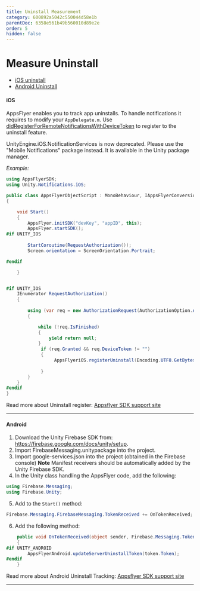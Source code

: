 ```yaml
---
title: Uninstall Measurement
category: 600892a5042c550044d58e1b
parentDoc: 6358e561b49b560010d89e2e
order: 5
hidden: false
---
```


# <a id="uninstall"> Measure Uninstall

- [iOS uninstall](#track-app-uninstalls-ios)
- [Android Uninstall](#track-app-uninstalls-android)

#### <a id="track-app-uninstalls-ios"> iOS

AppsFlyer enables you to track app uninstalls. To handle notifications it requires  to modify your `AppDelegate.m`. Use [didRegisterForRemoteNotificationsWithDeviceToken](https://developer.apple.com/reference/uikit/uiapplicationdelegate) to register to the uninstall feature.

UnityEngine.iOS.NotificationServices is now deprecated. Please use the "Mobile Notifications" package instead. It is available in the Unity package manager. 

*Example:*

```c#
using AppsFlyerSDK;
using Unity.Notifications.iOS;

public class AppsFlyerObjectScript : MonoBehaviour, IAppsFlyerConversionData
{

    void Start()
    {
        AppsFlyer.initSDK("devKey", "appID", this);
        AppsFlyer.startSDK();
#if UNITY_IOS
  
        StartCoroutine(RequestAuthorization());
        Screen.orientation = ScreenOrientation.Portrait;

#endif

    }


#if UNITY_IOS
    IEnumerator RequestAuthorization()
    {
      
        using (var req = new AuthorizationRequest(AuthorizationOption.Alert | AuthorizationOption.Badge, true))
        {

            while (!req.IsFinished)
            {
                yield return null;
            }
             if (req.Granted && req.DeviceToken != "")
             {
                  AppsFlyeriOS.registerUninstall(Encoding.UTF8.GetBytes(req.DeviceToken));
      
             }
        }
    }
#endif
}
```

Read more about Uninstall register: [Appsflyer SDK support site](https://support.appsflyer.com/hc/en-us/articles/207032066-AppsFlyer-SDK-Integration-iOS)

---

#### <a id="track-app-uninstalls-android"> Android


1. Download the Unity Firebase SDK from: https://firebase.google.com/docs/unity/setup.
2. Import FirebaseMessaging.unitypackage into the project.
3. Import google-services.json into the project (obtained in the Firebase console)
    **Note** Manifest receivers should be automatically added by the Unity Firebase SDK.
4. In the Unity class handling the AppsFlyer code, add the following:
```c#
using Firebase.Messaging;
using Firebase.Unity;
```

5. Add to the `Start()` method:
```c#
Firebase.Messaging.FirebaseMessaging.TokenReceived += OnTokenReceived;
```
6. Add the following method:

```c#
    public void OnTokenReceived(object sender, Firebase.Messaging.TokenReceivedEventArgs token)
    {
#if UNITY_ANDROID
        AppsFlyerAndroid.updateServerUninstallToken(token.Token);
#endif
    }
```


Read more about Android  Uninstall Tracking: [Appsflyer SDK support site](https://support.appsflyer.com/hc/en-us/articles/208004986-Android-Uninstall-Tracking)


---
